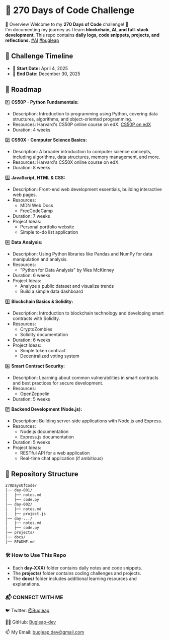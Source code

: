 # 🚀 270 Days of Code Challenge
📌 Overview
Welcome to my **270 Days of Code** challenge! 🚀  
I'm documenting my journey as I learn **blockchain, AI, and full-stack development**. This repo contains **daily logs, code snippets, projects, and reflections.**  [#AI](https://x.com/search?q=%23AI&src=typed_query) [#bugleap](https://x.com/search?q=%23bugleap&src=typed_query&f=top)
  
## 📅 Challenge Timeline  
- 📆 **Start Date:** April 4, 2025  
- 🏁 **End Date:** December 30, 2025  

## 📜 Roadmap  
1️⃣  **CS50P - Python Fundamentals:**
   * Description: Introduction to programming using Python, covering data structures, algorithms, and object-oriented programming.
   * Resources: Harvard's CS50P online course on edX. [CS50P on edX](https://cs50.harvard.edu/python/)
   * Duration: 4 weeks

2️⃣  **CS50X - Computer Science Basics:**
   * Description: A broader introduction to computer science concepts, including algorithms, data structures, memory management, and more.
   * Resources: Harvard's CS50X online course on edX.
   * Duration: 8 weeks

3️⃣  **JavaScript, HTML & CSS:**
   * Description: Front-end web development essentials, building interactive web pages.
   * Resources:
       * MDN Web Docs
       * FreeCodeCamp
   * Duration: 7 weeks
   * Project Ideas:
        * Personal portfolio website
        * Simple to-do list application

4️⃣  **Data Analysis:**
   * Description: Using Python libraries like Pandas and NumPy for data manipulation and analysis.
   * Resources:
       * "Python for Data Analysis" by Wes McKinney
   * Duration: 6 weeks
   * Project Ideas:
       * Analyze a public dataset and visualize trends
       * Build a simple data dashboard

5️⃣  **Blockchain Basics & Solidity:**
   * Description: Introduction to blockchain technology and developing smart contracts with Solidity.
   * Resources:
       * CryptoZombies
       * Solidity documentation
   * Duration: 6 weeks
   * Project Ideas:
       * Simple token contract
       * Decentralized voting system

6️⃣  **Smart Contract Security:**
   * Description: Learning about common vulnerabilities in smart contracts and best practices for secure development.
   * Resources:
      * OpenZeppelin
   * Duration: 5 weeks

7️⃣  **Backend Development (Node.js):**
   * Description: Building server-side applications with Node.js and Express.
   * Resources:
       * Node.js documentation
       * Express.js documentation
   * Duration: 5 weeks
   * Project Ideas:
       * RESTful API for a web application
       * Real-time chat application (if ambitious)

## 📂 Repository Structure  
```bash
270DaysOfCode/
│── day-001/
│   ├── notes.md
│   ├── code.py
│── day-002/
│   ├── notes.md
│   ├── project.js
│── day-.../
│   ├── notes.md
│   ├── code.py
│── projects/
│── docs/
│── README.md
```

### **🛠️ How to Use This Repo**
- Each **day-XXX/** folder contains daily notes and code snippets.
- The **projects/** folder contains coding challenges and projects.
- The **docs/** folder includes additional learning resources and explanations.

### 📬 CONNECT WITH ME
🐦 Twitter: [@Bugleap](https://x.com/Bugleap)

👨‍💻 GitHub: [Bugleap-dev](https://github.com/Bugleap-dev/)

📫 My Email: bugleap.dev@gmail.com
